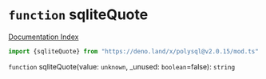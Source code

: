 # `function` sqliteQuote

[Documentation Index](../README.md)

```ts
import {sqliteQuote} from "https://deno.land/x/polysql@v2.0.15/mod.ts"
```

`function` sqliteQuote(value: `unknown`, \_unused: `boolean`=false): `string`


